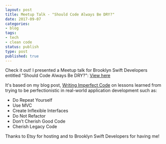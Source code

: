 ```yaml
---
layout: post
title: Meetup Talk - "Should Code Always Be DRY?"
date: 2017-09-07
categories:
- blog
tags:
- tech
- clean code
status: publish
type: post
published: true
---
```


Check it out! I presented a Meetup talk for Brooklyn Swift Developers entitled "Should Code Always Be DRY?": [View here](https://drive.google.com/file/d/16FCAGbIYOUyuCCu7riBnLYrDxI_TVbcR/view?usp=sharing)

It's based on my blog post, [Writing Imperfect Code](/blog/2017/09/06/writing-imperfect-code) on lessons learned from trying to be perfectionistic in real-world application development such as:

* Do Repeat Yourself
* Use MVC
* Create Inflexible Interfaces
* Do Not Refactor
* Don’t Cherish Good Code
* Cherish Legacy Code

Thanks to Etsy for hosting and to Brooklyn Swift Developers for having me!
